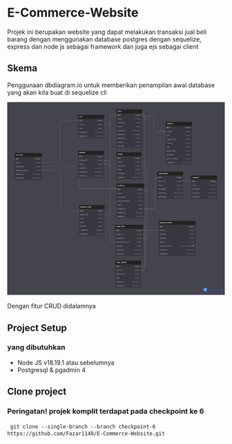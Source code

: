 # E-Commerce-Website

Projek ini berupakan website yang dapat melakukan transaksi jual beli barang dengan menggunakan database postgres dengan sequelize, express dan node js sebagai framework dan juga ejs sebagai client

## Skema 

Penggunaan dbdiagram.io untuk memberikan penampilan awal database yang akan kita buat di sequelize cli

![alt text](https://github.com/Fazar1140/E-Commerce-Website/blob/checkpoint-1/Ecommerce.png)

Dengan fitur CRUD didalamnya

## Project Setup 
### yang dibutuhkan 
* Node JS v18.19.1 atau sebelumnya
* Postgresql & pgadmin 4


## Clone project

### Peringatan! projek komplit terdapat pada checkpoint ke 6 
```
 git clone --single-branch --branch checkpoint-6 https://github.com/Fazar1140/E-Commerce-Website.git

 
